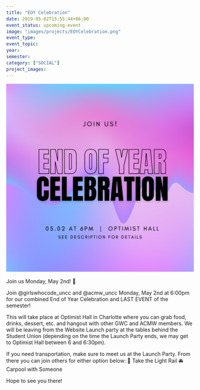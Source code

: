 ```yaml
---
title: "EOY Celebration"
date: 2019-05-02T15:55:44+06:00
event_status: upcoming-event
image: "images/projects/EOYCelebration.png"
event_type:
event_topic:
year: 
semester: 
category: ["SOCIAL"]
project_images: 
---
```


![EOY Celebration](../../images/projects/EOYCelebration.png)

Join us Monday, May 2nd! 🎉

Join @girlswhocode_uncc and @acmw_uncc Monday, May 2nd at 6:00pm for our combined End of Year Celebration and LAST EVENT of the semester!

This will take place at Optimist Hall in Charlotte where you can grab food, drinks, dessert, etc. and hangout with other GWC and ACMW members. We will be leaving from the Website Launch party at the tables behind the Student Union (depending on the time the Launch Party ends, we may get to Optimist Hall between 6 and 6:30pm).

If you need transportation, make sure to meet us at the Launch Party. From there you can join others for either option below:
🚈 Take the Light Rail
🚘 Carpool with Someone

Hope to see you there!
